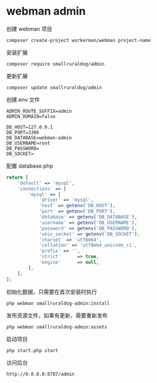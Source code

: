 # webman admin

创建 webman 项目

```shell
composer create-project workerman/webman project-name
```

安装扩展

```shell
composer require smallruraldog/admin
```

更新扩展

```shell
composer update smallruraldog/admin
```

创建.env 文件

```shell
ADMIN_ROUTE_SUFFIX=admin
ADMIN_DOMAIN=false

DB_HOST=127.0.0.1
DB_PORT=3306
DB_DATABASE=webman-admin
DB_USERNAME=root
DB_PASSWORD=
DB_SOCKET=
```

配置 database.php

```php
return [
    'default' => 'mysql',
    'connections' => [
        'mysql' => [
            'driver' => 'mysql',
            'host' => getenv('DB_HOST'),
            'port' => getenv('DB_PORT'),
            'database' => getenv('DB_DATABASE'),
            'username' => getenv('DB_USERNAME'),
            'password' => getenv('DB_PASSWORD'),
            'unix_socket' => getenv('DB_SOCKET'),
            'charset' => 'utf8mb4',
            'collation' => 'utf8mb4_unicode_ci',
            'prefix' => '',
            'strict'      => true,
            'engine'      => null,
        ],
    ],
];
```

初始化数据，只需要在首次安装时执行

```shell
php webman smallruraldog-admin:install
```

发布资源文件，如果有更新，需要重新发布

```shell
php webman smallruraldog-admin:assets
```

启动项目

```shell
php start.php start
```

访问后台

```
http://0.0.0.0:8787/admin
```
